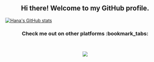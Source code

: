 <h2 align="center"> Hi there! Welcome to my GitHub profile. <br/> </h2>





[![Hana's GitHub stats](https://github-readme-stats.vercel.app/api?username=HanaZubovic)](https://github.com/HanaZubovic/github-readme-stats)



<h3 align="center"> Check me out on other platforms :bookmark_tabs: </h3>
<br />
<p align="center">
<a href="https://www.linkedin.com/in/hana-zubovic/"><img src="https://img.shields.io/badge/linkedin-%230077B5.svg?&style=for-the-badge&logo=linkedin&logoColor=white"/></a>
<!--<a href=""><img src="https://img.shields.io/badge/instagram-%23E4405F.svg?&style=for-the-badge&logo=instagram&logoColor=white"/></a> !-->

</p>

